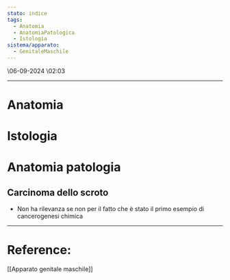 ```yaml
---
stato: indice
tags:
  - Anatomia
  - AnatomiaPatologica
  - Istologia
sistema/apparato:
  - GenitaleMaschile
---
```

\06-09-2024 \02:03

--- 
# Anatomia
# Istologia 
# Anatomia patologia
## Carcinoma dello scroto
- Non ha rilevanza se non per il fatto che è stato il primo esempio di cancerogenesi chimica












--- 
# Reference:
[[Apparato genitale maschile]]